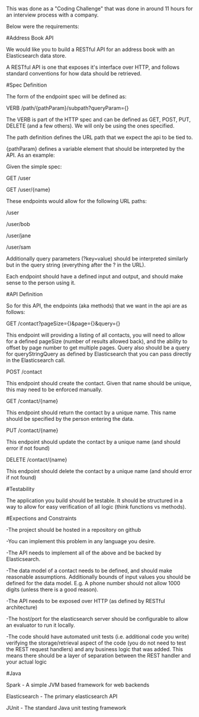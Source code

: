 This was done as a "Coding Challenge" that was done in around 11 hours for an interview process with a company.

Below were the requirements:

#Address Book API

We would like you to build a RESTful API for an address book with an Elasticsearch data store.  

A RESTful API is one that exposes it's interface over HTTP, and follows standard conventions for how data should be retrieved.

#Spec Definition

The form of the endpoint spec will be defined as:

VERB /path/{pathParam}/subpath?queryParam={}

The VERB is part of the HTTP spec and can be defined as GET, POST, PUT, DELETE (and a few others).  We will only be using the ones specified.

The path definition defines the URL path that we expect the api to be tied to.  

{pathParam} defines a variable element that should be interpreted by the API.  As an example:

Given the simple spec:

GET /user

GET /user/{name}

These endpoints would allow for the following URL paths:

/user

/user/bob

/user/jane

/user/sam

Additionally query parameters (?key=value) should be interpreted similarly but in the query string (everything after the ? in the URL).

Each endpoint should have a defined input and output, and should make sense to the person using it.



#API Definition

So for this API, the endpoints (aka methods) that we want in the api are as follows:

GET /contact?pageSize={}&page={}&query={}

This endpoint will providing a listing of all contacts, you will need to allow for a defined pageSize (number of results allowed back), and the ability to offset by page number to get multiple pages. Query also should be a query for queryStringQuery as defined by Elasticsearch that you can pass directly in the Elasticsearch call.

POST /contact

This endpoint should create the contact.  Given that name should be unique, this may need to be enforced manually.  

GET /contact/{name}

This endpoint should return the contact by a unique name. This name should be specified by the person entering the data.  

PUT /contact/{name}

This endpoint should update the contact by a unique name (and should error if not found)

DELETE /contact/{name}

This endpoint should delete the contact by a unique name (and should error if not found)

#Testability

The application you build should be testable. It should be structured in a way to allow for easy verification of all logic (think functions vs methods).

#Expections and Constraints

-The project should be hosted in a repository on github

-You can implement this problem in any language you desire.

-The API needs to implement all of the above and be backed by Elasticsearch. 

-The data model of a contact needs to be defined, and should make reasonable assumptions.  Additionally bounds of input values you should be defined for the data model.  E.g. A phone number should not allow 1000 digits (unless there is a good reason).

-The API needs to be exposed over HTTP (as defined by RESTful architecture)

-The host/port for the elasticsearch server should be configurable to allow an evaluator to run it locally.

-The code should have automated unit tests (i.e. additional code you write) verifying the storage/retrieval aspect of the code (you do not need to test the REST request handlers) and any business logic that was added.  This means there should be a layer of separation between the REST handler and your actual logic


#Java 

Spark - A simple JVM based framework for web backends

Elasticsearch - The primary elasticsearch API

JUnit - The standard Java unit testing framework






